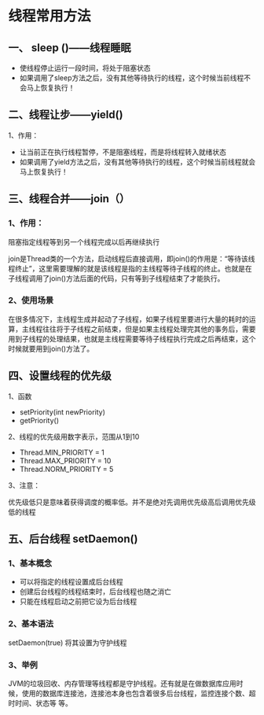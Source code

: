 # **线程常用方法**

## **一、 sleep ()——线程睡眠**

- 使线程停止运行一段时间，将处于阻塞状态
- 如果调用了sleep方法之后，没有其他等待执行的线程，这个时候当前线程不会马上恢复执行！

## **二、线程让步——yield()**

1、作用：

- 让当前正在执行线程暂停，不是阻塞线程，而是将线程转入就绪状态
- 如果调用了yield方法之后，没有其他等待执行的线程，这个时候当前线程就会马上恢复执行！

## **三、线程合并——join（）**

### **1、作用：**

阻塞指定线程等到另一个线程完成以后再继续执行

join是Thread类的一个方法，启动线程后直接调用，即join()的作用是：“等待该线程终止”，这里需要理解的就是该线程是指的主线程等待子线程的终止。也就是在子线程调用了join()方法后面的代码，只有等到子线程结束了才能执行。

### **2、使用场景**

在很多情况下，主线程生成并起动了子线程，如果子线程里要进行大量的耗时的运算，主线程往往将于子线程之前结束，但是如果主线程处理完其他的事务后，需要用到子线程的处理结果，也就是主线程需要等待子线程执行完成之后再结束，这个时候就要用到join()方法了。

## **四、设置线程的优先级**

1、函数

- setPriority(int newPriority)
- getPriority()

2、线程的优先级用数字表示，范围从1到10

- Thread.MIN_PRIORITY = 1
- Thread.MAX_PRIORITY = 10
- Thread.NORM_PRIORITY = 5

3、注意：

优先级低只是意味着获得调度的概率低。并不是绝对先调用优先级高后调用优先级低的线程

## **五、后台线程 setDaemon()**

### 1、基本概念

- 可以将指定的线程设置成后台线程
- 创建后台线程的线程结束时，后台线程也随之消亡
- 只能在线程启动之前把它设为后台线程

### 2、基本语法

setDaemon(true) 将其设置为守护线程

### 3、举例

JVM的垃圾回收、内存管理等线程都是守护线程。还有就是在做数据库应用时候，使用的数据库连接池，连接池本身也包含着很多后台线程，监控连接个数、超时时间、状态等	等。
